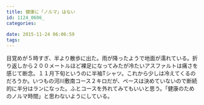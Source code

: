 ```yaml
---
title: 健康に「ノルマ」はない
id: 1124_0606_
categories:
   
date: 2015-11-24 06:06:59
tags:
---
```


目覚めが５時すぎ、半より散歩に出た。雨が降ったようで地面が濡れている。折り返しから２００メートルほど裸足になってみたが冷たいアスファルトは痛さを感じて断念。１１月下旬というのに半袖Tシャツ。これから少しは冷えてくるのだろうか。いつもの河川敷南コース２キロだが、ペースは決めていないので断続的に半分はランになった。ふとコースを外れてみてもいいと思う。「健康のためのノルマ時間」と思わないようにしている。